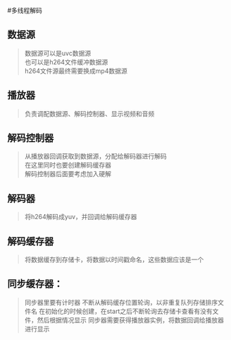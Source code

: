 #多线程解码
## 数据源    
>   数据源可以是uvc数据源    
    也可以是h264文件缓冲数据源    
    h264文件源最终需要换成mp4数据源
        
    
## 播放器    
>   负责调配数据源、解码控制器、显示视频和音频
    
## 解码控制器    
>   从播放器回调获取到数据源，分配给解码器进行解码    
    在这里同时也要创建解码缓存器    
    解码控制器后面要考虑加入硬解
    
## 解码器    
>   将h264解码成yuv，并回调给解码缓存器

## 解码缓存器    
>   将数据缓存到存储卡，将数据以时间戳命名，这些数据应该是一个
    
## 同步缓存器：    
>   同步器里要有计时器
    不断从解码缓存位置轮询，以非重复队列存储排序文件名
    在初始化的时候创建，在start之后不断轮询去存储卡查看有没有文件，然后根据情况显示
    同步器需要获得播放器实例，将数据回调给播放器进行显示
    